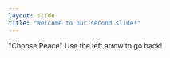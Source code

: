 ```yaml
---
layout: slide
title: "Welcome to our second slide!"
---
```

"Choose Peace"
Use the left arrow to go back!
